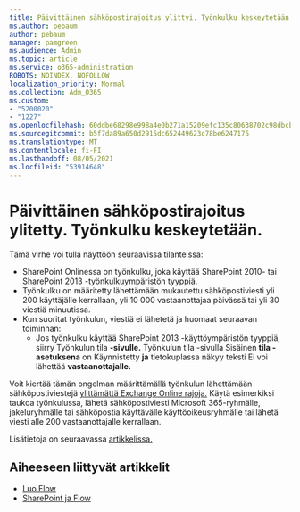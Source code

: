 ```yaml
---
title: Päivittäinen sähköpostirajoitus ylittyi. Työnkulku keskeytetään.
ms.author: pebaum
author: pebaum
manager: pamgreen
ms.audience: Admin
ms.topic: article
ms.service: o365-administration
ROBOTS: NOINDEX, NOFOLLOW
localization_priority: Normal
ms.collection: Adm_O365
ms.custom:
- "5200020"
- "1227"
ms.openlocfilehash: 60ddbe68298e998a4e0b271a15209efc135c80638702c98dbcb3e0b2f1554860
ms.sourcegitcommit: b5f7da89a650d2915dc652449623c78be6247175
ms.translationtype: MT
ms.contentlocale: fi-FI
ms.lasthandoff: 08/05/2021
ms.locfileid: "53914648"
---
```

# <a name="daily-email-limit-exceeded-workflow-is-suspended"></a>Päivittäinen sähköpostirajoitus ylitetty. Työnkulku keskeytetään.

Tämä virhe voi tulla näyttöön seuraavissa tilanteissa:

- SharePoint Onlinessa on työnkulku, joka käyttää SharePoint 2010- tai SharePoint 2013 -työnkulkuympäristön tyyppiä.
- Työnkulku on määritetty lähettämään mukautettu sähköpostiviesti yli 200 käyttäjälle kerrallaan, yli 10 000 vastaanottajaa päivässä tai yli 30 viestiä minuutissa.
- Kun suoritat työnkulun, viestiä ei lähetetä ja huomaat seuraavan toiminnan:
    - Jos työnkulku käyttää SharePoint 2013 -käyttöympäristön tyyppiä, siirry Työnkulun tila **-sivulle.** Työnkulun tila -sivulla Sisäinen **tila -asetuksena** on Käynnistetty **ja** tietokuplassa näkyy teksti Ei voi lähettää **vastaanottajalle.**

Voit kiertää tämän ongelman määrittämällä työnkulun lähettämään sähköpostiviestejä [ylittämättä Exchange Online rajoja.](https://docs.microsoft.com/office365/servicedescriptions/exchange-online-service-description/exchange-online-limits#recipientlimits) Käytä esimerkiksi taukoa työnkulussa, lähetä sähköpostiviesti Microsoft 365-ryhmälle, jakeluryhmälle tai sähköpostia käyttävälle käyttöoikeusryhmälle tai lähetä viesti alle 200 vastaanottajalle kerrallaan.


Lisätietoja on seuraavassa [artikkelissa.](https://support.microsoft.com/help/3150442/daily-email-limit-has-exceeded-and-your-workflow-has-been-suspended-or)

## <a name="related-topics"></a>Aiheeseen liittyvät artikkelit
- [Luo Flow](https://support.office.com/article/Create-a-flow-for-a-list-or-library-in-SharePoint-Online-or-OneDrive-for-Business-a9c3e03b-0654-46af-a254-20252e580d01) 
- [SharePoint ja Flow](https://flow.microsoft.com/blog/sharepoint-and-flow/) 